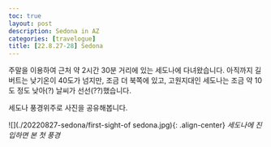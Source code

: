 ```yaml
---
toc: true
layout: post
description: Sedona in AZ
categories: [travelogue]
title: [22.8.27-28] Sedona
---
```


주말을 이용하여 근처 약 2시간 30분 거리에 있는 세도나에 다녀왔습니다. 
아직까지 길버트는 낮기온이 40도가 넘지만, 조금 더 북쪽에 있고, 고원지대인 세도나는 조금 약 10도 정도 낮아(?) 날씨가 선선(??)했습니다.

세도나 풍경위주로 사진을 공유해봅니다.

![](./20220827-sedona/first-sight-of sedona.jpg){: .align-center}
*세도나에 진입하면 본 첫 풍경*





